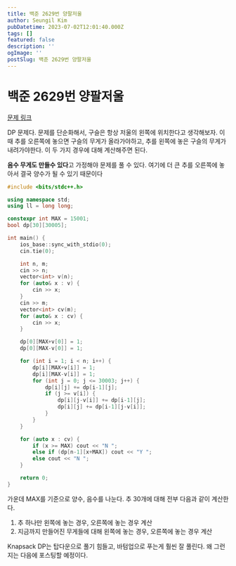 ```yaml
---
title: 백준 2629번 양팔저울
author: Seungil Kim
pubDatetime: 2023-07-02T12:01:40.000Z
tags: []
featured: false
description: ''
ogImage: ''
postSlug: 백준 2629번 양팔저울
---
```

# 백준 2629번 양팔저울

[문제 링크](https://www.acmicpc.net/problem/2629)

DP 문제다.
문제를 단순화해서, 구슬은 항상 저울의 왼쪽에 위치한다고 생각해보자.
이 때 추를 오른쪽에 놓으면 구슬의 무게가 올라가야하고, 추를 왼쪽에 놓은 구슬의 무게가 내려가야한다. 이 두 가지 경우에 대해 계산해주면 된다.

**음수 무게도 만들수 있다**고 가정해야 문제를 풀 수 있다. 여기에 더 큰 추를 오른쪽에 놓아서 결국 양수가 될 수 있기 때문이다


```cpp
#include <bits/stdc++.h>

using namespace std;
using ll = long long;

constexpr int MAX = 15001;
bool dp[30][30005];

int main() {
    ios_base::sync_with_stdio(0);
    cin.tie(0);

    int n, m;
    cin >> n;
    vector<int> v(n);
    for (auto& x : v) {
        cin >> x;
    }
    cin >> m;
    vector<int> cv(m);
    for (auto& x : cv) {
        cin >> x;
    }

    dp[0][MAX+v[0]] = 1;
    dp[0][MAX-v[0]] = 1;

    for (int i = 1; i < n; i++) {
        dp[i][MAX+v[i]] = 1;
        dp[i][MAX-v[i]] = 1;
        for (int j = 0; j <= 30003; j++) {
            dp[i][j] += dp[i-1][j];
            if (j >= v[i]) {
                dp[i][j-v[i]] += dp[i-1][j];
                dp[i][j] += dp[i-1][j-v[i]];
            }
        }
    }

    for (auto x : cv) {
        if (x >= MAX) cout << "N ";
        else if (dp[n-1][x+MAX]) cout << "Y ";
        else cout << "N ";
    }

    return 0;
}
```

가운데 MAX를 기준으로 양수, 음수를 나눈다. 
추 30개에 대해 전부 다음과 같이 계산한다. 
1. 추 하나만 왼쪽에 놓는 경우, 오른쪽에 놓는 경우 계산
2. 지금까지 만들어진 무게들에 대해 왼쪽에 놓는 경우, 오른쪽에 놓는 경우 계산

Knapsack DP는 탑다운으로 풀기 힘들고, 바텀업으로 푸는게 훨씬 잘 풀린다.
왜 그런지는 다음에 포스팅할 예정이다. 
